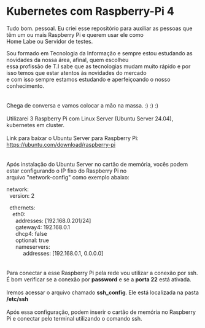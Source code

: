 # Kubernetes com Raspberry-Pi 4


Tudo bom. pessoal. Eu criei esse repositório para auxiliar as pessoas que têm um ou mais Raspberry Pi e querem usar ele como<br> 
Home Labe ou Servidor de testes.<br>

Sou formado em Tecnologia da Informação e sempre estou estudando as novidades da nossa área, afinal, quem escolheu<br> 
essa profissão de T.I sabe que as tecnologias mudam muito rápido e por isso temos que estar atentos às novidades do mercado<br> 
e com isso sempre estamos estudando e aperfeiçoando o nosso conhecimento.<br>
<br>
<br>
Chega de conversa e vamos colocar a mão na massa. :) :) :)<br>
<br>
Utilizarei 3 Raspberry Pi com Linux Server (Ubuntu Server 24.04), kubernetes em cluster.<br>
<br>
Link para baixar o Ubuntu Server para Raspberry Pi:<br>
https://ubuntu.com/download/raspberry-pi<br>
<br>
<br>
Após instalação do Ubuntu Server no cartão de memória, vocês podem estar configurando o IP fixo do Raspberry Pi no<br> 
arquivo "network-config" como exemplo abaixo:<br>

network:<br>
  version: 2<br>

  ethernets:<br>
    eth0:<br>
      addresses: [192.168.0.201/24]<br>
      gateway4: 192.168.0.1<br>
      dhcp4: false<br>
      optional: true<br>
      nameservers:<br>
           addresses: [192.168.0.1, 0.0.0.0]<br>
<br>
<br>
Para conectar a esse Raspberry Pi pela rede vou utilizar a conexão por ssh.<br>
É bom verificar se a conexão por <b>password</b> e se a <b>porta 22</b> está ativada.<br>
<br>
Iremos acessar o arquivo chamado <b>ssh_config</b>. Ele está localizada na pasta <b>/etc/ssh</b><br>
<br>
Após essa configuração, podem inserir o cartão de memória no Raspberry Pi e conectar pelo terminal utilizando o comando ssh.<br>
<br>
<br>

